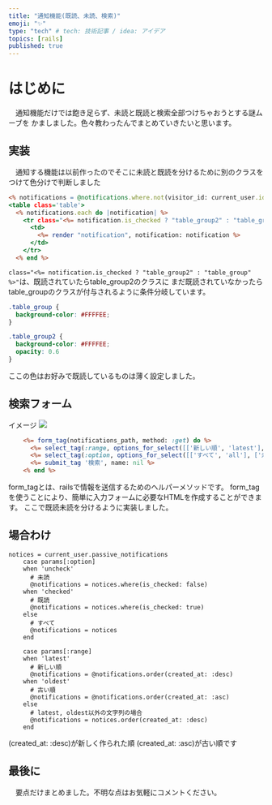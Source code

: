 ```yaml
---
title: "通知機能(既読、未読、検索)"
emoji: "✨"
type: "tech" # tech: 技術記事 / idea: アイデア
topics: [rails]
published: true
---
```

# はじめに
　通知機能だけでは飽き足らず、未読と既読と検索全部つけちゃおうとする謎ムーブを
かましました。色々教わったんでまとめていきたいと思います。

## 実装
　通知する機能は以前作ったのでそこに未読と既読を分けるために別のクラスをつけて色分けで判断しました
```html:notifications.index.html.erb
<% notifications = @notifications.where.not(visitor_id: current_user.id) %>
<table class='table'>
  <% notifications.each do |notification| %>
    <tr class="<%= notification.is_checked ? "table_group2" : "table_group" %>">
      <td>
        <%= render "notification", notification: notification %>
      </td>
    </tr>
  <% end %>
```
`class="<%= notification.is_checked ? "table_group2" : "table_group" %>"`は、既読されていたらtable_group2のクラスに
まだ既読されていなかったらtable_groupのクラスが付与されるように条件分岐しています。

```html:application.css
.table_group {
  background-color: #FFFFEE;
}

.table_group2 {
  background-color: #FFFFEE;
  opacity: 0.6
}
```
ここの色はお好みで既読しているものは薄く設定しました。

## 検索フォーム
イメージ
![](https://storage.googleapis.com/zenn-user-upload/503a0df49679-20240128.png)
```html:search-form.html.erb
    <%= form_tag(notifications_path, method: :get) do %>
      <%= select_tag(:range, options_for_select([['新しい順', 'latest'], ['古い順', 'oldest']], {selected: params[:range]})) %>
      <%= select_tag(:option, options_for_select([['すべて', 'all'], ['未読', 'uncheck'], ['既読', 'checked']], {selected: params[:option]})) %>
      <%= submit_tag '検索', name: nil %>
    <% end %>

```

form_tagとは、railsで情報を送信するためのヘルパーメソッドです。
form_tagを使うことにより、簡単に入力フォームに必要なHTMLを作成することができます。
ここで既読未読を分けるように実装しました。

## 場合わけ
```html:notifications_controller.erb
notices = current_user.passive_notifications 
    case params[:option]
    when 'uncheck'
      # 未読
      @notifications = notices.where(is_checked: false)
    when 'checked'
      # 既読
      @notifications = notices.where(is_checked: true)
    else
      # すべて
      @notifications = notices
    end

    case params[:range]
    when 'latest'
      # 新しい順
      @notifications = @notifications.order(created_at: :desc)
    when 'oldest'
      # 古い順
      @notifications = @notifications.order(created_at: :asc)
    else
      # latest, oldest以外の文字列の場合
      @notifications = notices.order(created_at: :desc)
    end
```
(created_at: :desc)が新しく作られた順
(created_at: :asc)が古い順です

## 最後に
　要点だけまとめました。不明な点はお気軽にコメントください。

　
